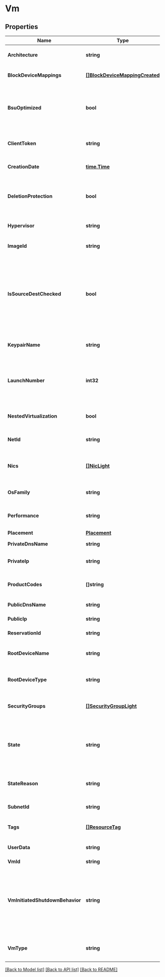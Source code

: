 # Vm

## Properties

Name | Type | Description | Notes
------------ | ------------- | ------------- | -------------
**Architecture** | **string** | The architecture of the VM (&#x60;i386&#x60; \\| &#x60;x86_64&#x60;). | [optional] 
**BlockDeviceMappings** | [**[]BlockDeviceMappingCreated**](BlockDeviceMappingCreated.md) | The block device mapping of the VM. | [optional] 
**BsuOptimized** | **bool** | This parameter is not available. It is present in our API for the sake of historical compatibility with AWS. | [optional] 
**ClientToken** | **string** | The idempotency token provided when launching the VM. | [optional] 
**CreationDate** | [**time.Time**](time.Time.md) | The date and time of creation of the VM. | [optional] 
**DeletionProtection** | **bool** | If true, you cannot delete the VM unless you change this parameter back to false. | [optional] 
**Hypervisor** | **string** | The hypervisor type of the VMs (&#x60;ovm&#x60; \\| &#x60;xen&#x60;). | [optional] 
**ImageId** | **string** | The ID of the OMI used to create the VM. | [optional] 
**IsSourceDestChecked** | **bool** | (Net only) If true, the source/destination check is enabled. If false, it is disabled. This value must be false for a NAT VM to perform network address translation (NAT) in a Net. | [optional] 
**KeypairName** | **string** | The name of the keypair used when launching the VM. | [optional] 
**LaunchNumber** | **int32** | The number for the VM when launching a group of several VMs (for example, &#x60;0&#x60;, &#x60;1&#x60;, &#x60;2&#x60;, and so on). | [optional] 
**NestedVirtualization** | **bool** | If true, nested virtualization is enabled. If false, it is disabled. | [optional] 
**NetId** | **string** | The ID of the Net in which the VM is running. | [optional] 
**Nics** | [**[]NicLight**](NicLight.md) | (Net only) The network interface cards (NICs) the VMs are attached to. | [optional] 
**OsFamily** | **string** | Indicates the operating system (OS) of the VM. | [optional] 
**Performance** | **string** | The performance of the VM (&#x60;medium&#x60; \\| &#x60;high&#x60; \\|  &#x60;highest&#x60;). | [optional] 
**Placement** | [**Placement**](Placement.md) |  | [optional] 
**PrivateDnsName** | **string** | The name of the private DNS. | [optional] 
**PrivateIp** | **string** | The primary private IP of the VM. | [optional] 
**ProductCodes** | **[]string** | The product codes associated with the OMI used to create the VM. | [optional] 
**PublicDnsName** | **string** | The name of the public DNS. | [optional] 
**PublicIp** | **string** | The public IP of the VM. | [optional] 
**ReservationId** | **string** | The reservation ID of the VM. | [optional] 
**RootDeviceName** | **string** | The name of the root device for the VM (for example, &#x60;/dev/vda1&#x60;). | [optional] 
**RootDeviceType** | **string** | The type of root device used by the VM (always &#x60;bsu&#x60;). | [optional] 
**SecurityGroups** | [**[]SecurityGroupLight**](SecurityGroupLight.md) | One or more security groups associated with the VM. | [optional] 
**State** | **string** | The state of the VM (&#x60;pending&#x60; \\| &#x60;running&#x60; \\| &#x60;stopping&#x60; \\| &#x60;stopped&#x60; \\| &#x60;shutting-down&#x60; \\| &#x60;terminated&#x60; \\| &#x60;quarantine&#x60;). | [optional] 
**StateReason** | **string** | The reason explaining the current state of the VM. | [optional] 
**SubnetId** | **string** | The ID of the Subnet for the VM. | [optional] 
**Tags** | [**[]ResourceTag**](ResourceTag.md) | One or more tags associated with the VM. | [optional] 
**UserData** | **string** | The Base64-encoded MIME user data. | [optional] 
**VmId** | **string** | The ID of the VM. | [optional] 
**VmInitiatedShutdownBehavior** | **string** | The VM behavior when you stop it. If set to &#x60;stop&#x60;, the VM stops. If set to &#x60;restart&#x60;, the VM stops then automatically restarts. If set to &#x60;terminate&#x60;, the VM stops and is deleted. | [optional] 
**VmType** | **string** | The type of VM. For more information, see [Instance Types](https://docs.outscale.com/en/userguide/Instance-Types.html). | [optional] 

[[Back to Model list]](../README.md#documentation-for-models) [[Back to API list]](../README.md#documentation-for-api-endpoints) [[Back to README]](../README.md)


